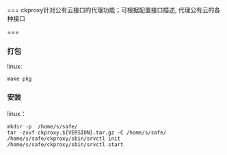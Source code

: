 ===
ckproxy针对公有云接口的代理功能；可根据配置接口描述, 代理公有云的各种接口

===
### 打包

linux:
    
    make pkg    
    

### 安装

linux：
    
    mkdir -p  /home/s/safe/
    tar -zxvf ckproxy.${VERSION}.tar.gz -C /home/s/safe/
    /home/s/safe/ckproxy/sbin/srvctl init  
    /home/s/safe/ckproxy/sbin/srvctl start

